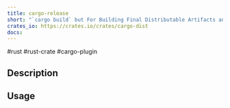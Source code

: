 ```yaml
---
title: cargo-release
short: "`cargo build` but For Building Final Distributable Artifacts and uploading them to an archive."
crates_io: https://crates.io/crates/cargo-dist
docs:
---
```

#rust #rust-crate #cargo-plugin 

## Description

## Usage
